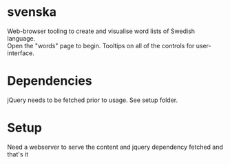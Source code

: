 # svenska
Web-browser tooling to create and visualise word lists of Swedish language.  
Open the "words" page to begin. Tooltips on all of the controls for user-interface.

# Dependencies
jQuery needs to be fetched prior to usage. See setup folder.

# Setup
Need a webserver to serve the content and jquery dependency fetched and that's it
